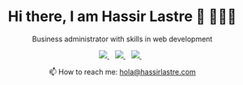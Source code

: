 <h1 align='center'>
  Hi there, I am Hassir Lastre 💼 👨🏽‍💻
</h1>
<p align='center'>
  Business administrator with skills in web development
</p>


<p align='center'>
  
  <a href="https://www.linkedin.com/in/hassirlastre/">
    <img src="https://img.shields.io/badge/linkedin-%230077B5.svg?&style=for-the-badge&logo=linkedin&logoColor=white" />
  </a>&nbsp;&nbsp;
  <a href="https://twitter.com/HassirLastre">
    <img src="https://img.shields.io/badge/Twitter-1DA1F2?style=for-the-badge&logo=twitter&logoColor=white" />
  </a>&nbsp;&nbsp;
  <a href="https://www.instagram.com/hassirlastre/">
    <img src="https://img.shields.io/badge/instagram-%23E4405F.svg?&style=for-the-badge&logo=instagram&logoColor=white" />        
  </a>&nbsp;&nbsp;
  
</p>

<p align='center'>
  📫 How to reach me: <a href='mailto:hola@hassirlastre.com'>hola@hassirlastre.com</a>
</p>
